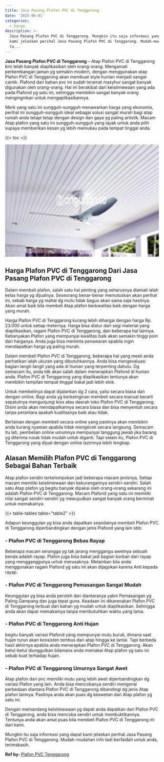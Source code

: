 ```yaml
---
title: Jasa Pasang Plafon PVC di Tenggarong
date: '2025-06-01'
categories:
  - harga
description: >-
  Jasa Pasang Plafon PVC di Tenggarong. Mungkin itu saja informasi yang dapat
  kami jelaskan perihal Jasa Pasang Plafon PVC di Tenggarong. Mudah-mudahan info
  ta...
---
```


**Jasa Pasang Plafon PVC di Tenggarong** – Atap Plafon PVC di Tenggarong kini telah banyak diaplikasikan oleh orang-orang. Mengamati perkembangan jaman yg semakin modern, dengan menggunakan atap Plafon PVC di Tenggarong akan membuat style hunian menjadi sangat cantik. Plafond dari bahan pvc ini sudah teramat masyhur sangat banyak digunakan oleh orang-orang. Hal ini berakibat dari keistimewaan yang ada pada Plafond yg satu ini, sehingga membikin sangat banyak orang menginginkan untuk mengaplikasikannya.

Merk yang satu ini sungguh-sungguh menawarkan harga yang ekonomis, perihal ini sungguh-sungguh ideal sebagai solusi sangat murah bagi atap rumah anda tetapi tetap dengan design dan gaya yg paling artistik. Macam Atap plafon yang satu ini sungguh-sungguh yang layak untuk anda pilih supaya memberikan kesan yg lebih memukau pada tempat tinggal anda.

{{< toc >}}

![Jasa Pasang Plafon PVC di Tenggarong](/images/flafond-pvc-murah30.png)

## Harga Plafon PVC di Tenggarong Dari Jasa Pasang Plafon PVC di Tenggarong

Dalam membeli plafon, salah satu hal penting yang seharusnya diamati ialah kelas harga yg dijualnya. Seseorang benar-benar memutuskan akan perihal ini, sebab harga yg mahal dg mutu tidak bagus akan sama saja hasilnya. Akan amat baik bila membeli Atap plafon berkwalitas baik dengan harga yang murah.

Harga Plafon PVC di Tenggarong kurang lebih dihargai dengan harga Rp. 23.000 untuk setiap meternya. Harga bisa diatur dari segi material yang diaplikasikan, ragam Plafon PVC di Tenggarong, dan beberapa hal lainnya. Kebanyakan Plafon yang mempunyai kwalitas baik akan semakin tinggi poin dari harganya. Anda juga bisa meminta penawaran apabila ingin mendapatkan harga yg paling murah.

Dalam membeli Plafon PVC di Tenggarong, beberapa hal yang mesti anda perhatikan ialah ukuran yang dibutuhkannya. Anda bisa mengevaluasi bagian langit-langit yang ada di hunian yang terpenting dahulu. Dg semacam itu, anda tdk akan salah dalam menerapkan Plafond di hunian anda. Plafon PVC di Tenggarong yang diaplikasikan tentunya akan membikin tampilan tempat tinggal bakal jadi lebih elok.

Untuk membelinya dapat dijalankan dg 2 cara, yaitu secara biasa dan dengan online. Bagi anda yg berkeinginan membeli secara manual berarti sepatutnya mengunjungi kios atau daerah toko Plafon PVC di Tenggarong. Disini anda akan mendapatkannya secara biasa dan bisa menyentuh secara tanpa perantara apakah kualitasnya baik atau tidak.

Berlainan dengan membeli secara online yang pastinya akan membikin anda kurang nyaman apabila tidak mengecek secara langsung. Semacam itu lah, pembelian online umumnya mempunyai tanggung jawab jika barang yg diterima rusak tidak mudah untuk diganti. Tapi selain itu, Plafon PVC di Tenggarong yang dijual dengan online lazimnya lebih lengkap.

## Alasan Memilih Plafon PVC di Tenggarong Sebagai Bahan Terbaik

Atap plafon sendiri terkelompokan jadi beberapa macam jenisnya, Setiap macam memiliki keistimewaan dan kekurangannya sendiri-sendiri. Salah satu Atap plafon yg begitu banyak dipakai oleh orang-orang sekarang ini adalah Plafon PVC di Tenggarong. Macam Plafond yang satu ini memiliki nilai sangat sendiri-sendiri yg mewujudkan sangat banyak orang berminat untuk memakainya.

{{< table-tables table="table2" >}}

Adapun keunggulan yg bisa anda dapatkan seandainya membeli Plafon PVC di Tenggarong diperbandingkan dengan jenis Plafond yang lain sbb:

### \- Plafon PVC di Tenggarong Bebas Rayap

Beberapa macam serangga yg tak jarang menggangu awetnya sebuah benda adalah rayap. Plafon juga bisa bakal jadi bagian korban dari rayap yang mengganggunya untuk merusaknya. Melainkan bila anda menggunakan ragam Plafond yg satu ini akan dijagokan karena Anti kepada rayap.

### \- Plafon PVC di Tenggarong Pemasangan Sangat Mudah

Keunggulan yg bisa anda peroleh dari diantaranya yakni Pemasangan yg Paling Gampang dan juga tepat guna. Keadaan ini dikarenakan Plafon PVC di Tenggarong terbuat dari bahan yg mudah untuk diaplikasikan. Sehingga anda akan dapat memakainya tanpa membutuhkan waktu yang lama.

### \- Plafon PVC di Tenggarong Anti Hujan

begitu banyak variasi Plafond yang mempunyai mutu buruk, dimana saat hujan turun akan konsisten tembus dari atap hingga ke lantai. Tapi berbeda hasil akhirnya apabila anda menerapkan Plafon PVC di Tenggarong. Akan betul-betul diunggulkan bilamana anda memakai Atap plafon yg satu ini sebab kuat terhadap hujan.

### \- Plafon PVC di Tenggarong Umurnya Sangat Awet

Atap plafon dari pvc memiliki mutu yang lebih awet diperbandingkan dg variasi Plafon yang lain. Anda bisa mencobanya sendiri mengenai perbedaan diantara Plafon PVC di Tenggarong dibandingi dg jenis Atap plafon lainnya. Pastinya anda akan puas dg keawetan dari Atap plafon yg satu ini.

Dengan memandang keistimewaan yg dapat anda dapatkan dari Plafon PVC di Tenggarong, anda bisa mencoba sendiri untuk membuktikannya. Tentunya anda akan amat puas bila membeli Plafon PVC di Tenggarong ini dari kami.

Mungkin itu saja informasi yang dapat kami jelaskan perihal Jasa Pasang Plafon PVC di Tenggarong. Mudah-mudahan info tadi berfaidah untuk anda, terimakasih.

**Ref by:** [Plafon PVC Tenggarong](https://id.wikipedia.org/wiki/Plafon)
